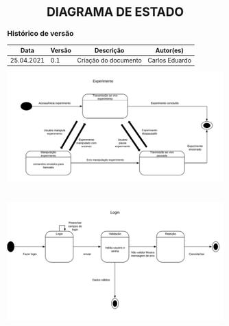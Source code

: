 # <center> DIAGRAMA DE ESTADO

### Histórico de versão<br>

|Data | Versão | Descrição | Autor(es)|
| -- | -- | -- | -- |
| 25.04.2021 | 0.1 | Criação do documento | Carlos Eduardo|

<p ><img src="/imagens/modelagem/Diagrama_estado_experimento.png"></p>
<br>
<p ><img src="/imagens/modelagem/Diagrama_estado_login.png"></p>